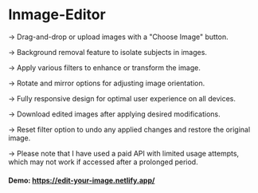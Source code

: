 # Inmage-Editor

-> Drag-and-drop or upload images with a "Choose Image" button.

-> Background removal feature to isolate subjects in images.

-> Apply various filters to enhance or transform the image.

-> Rotate and mirror options for adjusting image orientation.

-> Fully responsive design for optimal user experience on all devices.

-> Download edited images after applying desired modifications.

-> Reset filter option to undo any applied changes and restore the original image.

-> Please note that I have used a paid API with limited usage attempts, which may not work if accessed after a prolonged period.


#### Demo: https://edit-your-image.netlify.app/
